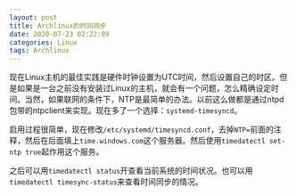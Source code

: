 ```yaml
---
layout: post
title: Archlinux的时间同步
date: 2020-07-23 02:22:09
categories: Linux
tags: Archlinux
---
```


现在Linux主机的最佳实践是硬件时钟设置为UTC时间，然后设置自己的时区。但是如果是一台之前没有安装过Linux的主机，就会有一个问题，怎么精确设定时间。当然，如果联网的条件下，NTP是最简单的办法。以前这么做都是通过ntpd包带的ntpclient来实现。现在多了一个选择：`systemd-timesyncd`。

启用过程很简单，现在修改`/etc/systemd/timesyncd.conf`，去掉`NTP=`前面的注释，然后在后面填上`time.windows.com`这个服务器。然后使用`timedatectl set-ntp true`起作用这个服务。

之后可以用`timedatectl status`开查看当前系统的时间状况。也可以用`timedatectl timesync-status`来查看时间同步的情况。

